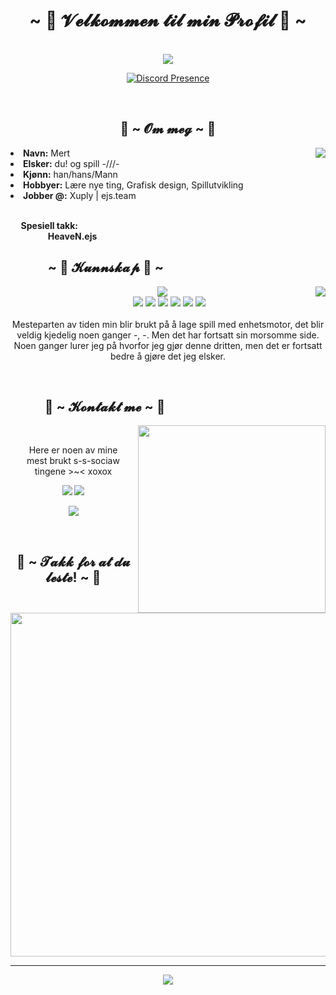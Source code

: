 <body>
<h1 align="center">~ 💖 𝓥𝓮𝓵𝓴𝓸𝓶𝓶𝓮𝓷 𝓽𝓲𝓵 𝓶𝓲𝓷 𝓟𝓻𝓸𝓯𝓲𝓵 💖 ~</h1>
<br>
<div align="center">
<img src="https://i2.wp.com/i.pinimg.com/originals/f6/86/8c/f6868ca948c21ae701b1dc7178ae2a4f.gif">
 
  [![Discord Presence](https://lanyard.cnrad.dev/api/752469034997514305)](https://discord.com/users/752469034997514305)
</div>
<br>
<div>
<h2 align="center"> 🦊 ~ 𝓞𝓶 𝓶𝓮𝓰 ~ 🦊 </h2>
<img src="https://media.tenor.com/images/9e3ee0bb99e7c7e898e7fb23906885d4/tenor.gif" align="right">
<li>
<b>Navn:</b> Mert</li>
<li>
<b>Elsker:</b> du! og spill -///-
</li>
<li>
<b>Kjønn:</b> han/hans/Mann
</li>
<li>
<b>Hobbyer:</b> Lære nye ting, Grafisk design, Spillutvikling
</li>
<li>
<b>Jobber @:</b> Xuply | ejs.team
</li>
<br>
<p><b>     Spesiell takk:<br>
                  HeaveN.ejs</b></p>
</div>
<div>
<h2 align="left">            ~ 📇 𝓚𝓾𝓷𝓷𝓼𝓴𝓪𝓹 📇 ~</h2>
<p>
<img src="https://i.pinimg.com/originals/d6/d6/a0/d6d6a01389c78b441c51fe4eed3d6054.gif"  align="right">
</div>
<div>
<p align="center"><img src="https://img.shields.io/badge/JavaScript-F7DF1E?style=for-the-badge&logo=javascript&logoColor=black"/><br>
 <img src="https://img.shields.io/badge/C++%20-005aeb.svg?&style=for-the-badge&logo=cplusplus&logoColor=white"/> <img src="https://img.shields.io/badge/C%23-9e119a?style=for-the-badge&logo=c-sharp&logoColor=white"/> <img src="https://img.shields.io/badge/Unity-100000?style=for-the-badge&logo=unity&logoColor=white"/> <img src="https://img.shields.io/badge/UE4-100000?style=for-the-badge&logo=unrealengine&logoColor=white"/> <img src="https://img.shields.io/badge/MySQL-3dc2ff?style=for-the-badge&logo=mysql&logoColor=black"/> <img src="https://img.shields.io/badge/Spotify-1ED760?&style=for-the-badge&logo=spotify&logoColor=white"/><br><br>
Mesteparten av tiden min blir brukt på å lage spill med enhetsmotor, det blir veldig kjedelig noen ganger -, -. Men det har fortsatt sin morsomme side. Noen ganger lurer jeg på hvorfor jeg gjør denne dritten, men det er fortsatt bedre å gjøre det jeg elsker.
</p>
<br>
<h2>           📝 ~ 𝓚𝓸𝓷𝓽𝓪𝓴𝓽 𝓶𝓮 ~ 📝</h2>
<img src="https://i.pinimg.com/originals/d5/b6/a7/d5b6a7ee8580da0174c8d243f8e41ec4.gif" align="right" width="300" height="auto">
<br>
<p align="center">Here er noen av mine<br>
mest brukt s-s-sociaw tingene >~< xoxox</p>
<p align="center"><a href="https://twitter.com/MerutsuSama" target="_blank"><img src="https://img.shields.io/badge/MerutsuSama%20-%231DA1F2.svg?&style=for-the-badge&logo=Twitter&logoColor=white"/></a> <a href="#" target="_blank"><img src="https://img.shields.io/badge/sjuhyeon%20-%237289DA.svg?&style=for-the-badge&logo=discord&logoColor=white"/></a></p>
<p align="center"><a href="https://twitch.tv/merutsudesu" target="_blank"><img src="https://img.shields.io/badge/merutsudesu%20-%239146FF.svg?&style=for-the-badge&logo=Twitch&logoColor=white"/></a></p>
</div>
<br>
<div>
<h2 align="center">💖 ~ 𝓣𝓪𝓴𝓴 𝓯𝓸𝓻 𝓪𝓽 𝓭𝓾 𝓵𝓮𝓼𝓽𝓮! ~ 💖</h2>
<div align="center">
<img src="https://i.pinimg.com/originals/05/da/fa/05dafa696ac14f8d379401a3623264cc.gif" width="550" height="auto">
</div>
<hr>
</div>
</div>

<p align="center" >  
  <a href="https://github.com/anuraghazra/github-readme-stats"> 
<img  src="https://github-readme-stats.vercel.app/api?username=sjuhyeon&&show_icons=true&theme=radical"/>
  </a>
  </p>
</body>
